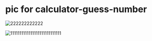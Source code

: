 # pic for calculator-guess-number
![222222222222](https://user-images.githubusercontent.com/100312928/163164615-22edde61-9a6d-490f-a060-15f247f77a01.png)

![1111111111111111111111111111](https://user-images.githubusercontent.com/100312928/163164528-8c56c446-a31b-4554-bb57-f37227542c47.png)


